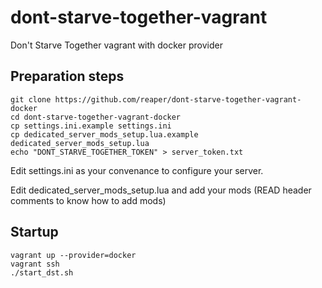 # dont-starve-together-vagrant
Don't Starve Together vagrant with docker provider

## Preparation steps
```
git clone https://github.com/reaper/dont-starve-together-vagrant-docker
cd dont-starve-together-vagrant-docker
cp settings.ini.example settings.ini
cp dedicated_server_mods_setup.lua.example dedicated_server_mods_setup.lua
echo "DONT_STARVE_TOGETHER_TOKEN" > server_token.txt
```

Edit settings.ini as your convenance to configure your server.

Edit dedicated_server_mods_setup.lua and add your mods (READ header comments to know how to add mods)

## Startup
```
vagrant up --provider=docker
vagrant ssh
./start_dst.sh
```
